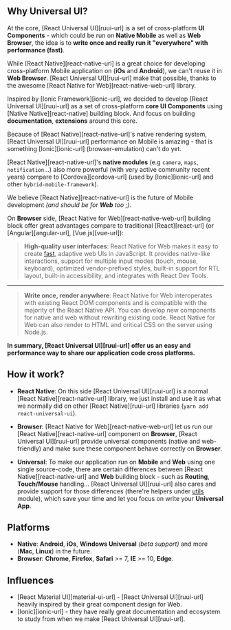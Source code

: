 ## Why Universal UI?
At the core, [React Universal UI][ruui-url] is a set of cross-platform **UI Components** - 
which could be run on **Native Mobile** as well as **Web Browser**,
the idea is to **write once and really run it "everywhere" with performance (fast)**.

While [React Native][react-native-url] is a great choice for developing cross-platform Mobile application 
on (**iOs** and **Android**), we can't reuse it in **Web Browser**. [React Universal UI][ruui-url] make that possible, thanks to the awesome [React Native for Web][react-native-web-url] library.

Inspired by [Ionic Framework][ionic-url], we decided to develop [React Universal UI][ruui-url] as a set of
cross-platform **core UI Components** using [Native Native][react-native] building block.
And focus on building **documentation**, **extensions** around this core.

Because of [React Native][react-native-url]'s native rendering system, [React Universal UI][ruui-url] 
performance on Mobile is amazing - that is something [Ionic][ionic-url] (browser-emulation) can't do yet.
  
[React Native][react-native-url]'s **native modules** (e.g `camera`, `maps`, `notification`...)
also more powerful (with very active community recent years) compare to [Cordova][cordova-url] (used by [Ionic][ionic-url] and other `hybrid-mobile-framework`).   

We believe [React Native][react-native-url] is the future of Mobile development _(and should be for **Web** too ;)_. 

On **Browser** side, [React Native for Web][react-native-web-url] building block offer great advantages compare to traditional [React][react-url] (or [Angular][angular-url], [Vue.js][vue-url]):

>**High-quality user interfaces**: React Native for Web makes it easy to create [fast](https://github.com/necolas/react-native-web/blob/master/packages/benchmarks/README.md),
adaptive web UIs in JavaScript. It provides native-like interactions, support for multiple input modes (touch, mouse, keyboard), optimized vendor-prefixed styles, built-in support for RTL layout, built-in accessibility, and integrates with React Dev Tools.

---

>**Write once, render anywhere**: React Native for Web interoperates with existing React DOM components and is compatible with the majority of the React Native API. You can develop new components for native and web without rewriting existing code. React Native for Web can also render to HTML and critical CSS on the server using Node.js.

**In summary, [React Universal UI][ruui-url] offer us an easy and performance way to share our application code cross platforms.**

## How it work?
- **React Native**: On this side [React Universal UI][ruui-url] is a normal [React Native][react-native-url] library,
we just install and use it as what we normally did on other [React Native][ruui-url] libraries (`yarn add react-universal-ui`).

- **Browser**: [React Native for Web][react-native-web-url] let us run our [React Native][react-native-url] component on **Browser**,
[React Universal UI][ruui-url] provide universal components (native and web-friendly) and make sure these component behave correctly on **Browser**.

- **Universal**: To make our application run on **Mobile** and **Web** using one single source-code, 
there are certain differences between [React Native][react-native-url] 
and **Web** building block - such as **Routing**, **Touch/Mouse** handling... [React Universal UI][ruui-url] also cares 
and provide support for those differences (there're helpers under [utils](/docs/utils/context-provider) module), 
which save your time and let you focus on write your **Universal App**.

## Platforms
- **Native**: **Android**, **iOs**, **Windows Universal** _(beta support)_ and more (**Mac**, **Linux**) in the future.
- **Browser**: **Chrome**, **Firefox**, **Safari** >= 7, **IE** >= 10, **Edge**.

## Influences
- [React Material UI][material-ui-url] - [React Universal UI][ruui-url] heavily inspired by their great component design for Web.  
- [Ionic][ionic-url] - they have really great documentation and ecosystem to study from when we make [React Universal UI][ruui-url].
